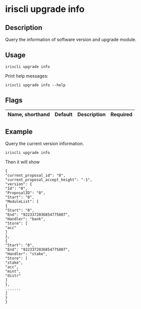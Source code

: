 # iriscli upgrade info

## Description

Query the information of software version and upgrade module.

## Usage

```
iriscli upgrade info
```

Print help messages:

```
iriscli upgrade info --help
```
## Flags

| Name, shorthand | Default                    | Description                                                       | Required |
| --------------- | -------------------------- | ----------------------------------------------------------------- | -------- |

## Example

Query the current version information. 

```
iriscli upgrade info 
```

Then it will show 

```
{
"current_proposal_id": "0",
"current_proposal_accept_height": "-1",
"version": {
"Id": "0",
"ProposalID": "0",
"Start": "0",
"ModuleList": [
{
"Start": "0",
"End": "9223372036854775807",
"Handler": "bank",
"Store": [
"acc"
]
},
{
"Start": "0",
"End": "9223372036854775807",
"Handler": "stake",
"Store": [
"stake",
"acc",
"mint",
"distr"
]
},
.......
]
}
}
```
